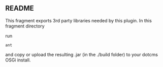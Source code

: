 
README
------

This fragment exports 3rd party libraries needed by this plugin.  In this fragment directory

run 
```
ant
```
and copy or upload the resulting .jar (in the ./build folder) to your dotcms OSGi install. 
